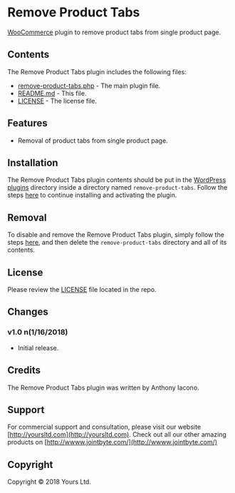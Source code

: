 # Remove Product Tabs
[WooCommerce](https://woocommerce.com) plugin to remove product tabs from single product page.

## Contents

The Remove Product Tabs plugin includes the following files:
* [remove-product-tabs.php](remove-product-tabs.php) - The main plugin file.
* [README.md](README.md) - This file.
* [LICENSE](LICENSE) - The license file.

## Features
* Removal of product tabs from single product page.

## Installation
The Remove Product Tabs plugin contents should be put in the [WordPress plugins](https://codex.wordpress.org/Writing_a_Plugin#Names.2C_Files.2C_and_Locations) directory inside a directory named `remove-product-tabs`. Follow the steps [here](https://codex.wordpress.org/Managing_Plugins#Manual_Plugin_Installation) to continue installing and activating the plugin.

## Removal
To disable and remove the Remove Product Tabs plugin, simply follow the steps [here](https://codex.wordpress.org/Managing_Plugins#Uninstalling_Plugins), and then delete the `remove-product-tabs` directory and all of its contents.

## License
Please review the [LICENSE](LICENSE) file located in the repo.

## Changes
### v1.0 n(__1/16/2018__)
- Initial release.

## Credits
The Remove Product Tabs plugin was written by Anthony Iacono.

## Support
For commercial support and consultation, please visit our website [http://yoursltd.com](http://yoursltd.com). Check out all our other amazing products on [http://wwww.jointbyte.com/](http://wwww.jointbyte.com/)

## Copyright
Copyright &copy; 2018 Yours Ltd.
